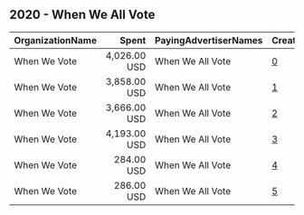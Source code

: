 ## 2020 - When We All Vote 
|OrganizationName|Spent|PayingAdvertiserNames|CreativeUrls|Impressions|Genders|AgeBrackets|CountryCodes|BillingAddresses|CandidateBallotInformation|
|:---|---:|:---|:---|---:|:---|:---|:---|:---|:---|
|When We Vote|4,026.00 USD|When We All Vote|[0](https://www.snap.com/political-ads/asset/36f46cc11bbe7efbe4b2191cd467d3378e98449477cf1583da4c67401ca4c6e7?mediaType=mp4)|1,907,580||18-29|united states|"1156 15th Street NW,Washington,20005,US"|When We All Vote|
|When We Vote|3,858.00 USD|When We All Vote|[1](https://www.snap.com/political-ads/asset/ee4de7f9569b311e5a18e871a25028a28cd1d68b1c5ee19002a9f46712e03b57?mediaType=mp4)|1,828,185||18-29|united states|"1156 15th Street NW,Washington,20005,US"|When We All Vote|
|When We Vote|3,666.00 USD|When We All Vote|[2](https://www.snap.com/political-ads/asset/41f0e667b652d8e9522a6d93caeb2fef337ab6e68e943f40413ec6573a195958?mediaType=mp4)|1,737,163||18-29|united states|"1156 15th Street NW,Washington,20005,US"|When We All Vote|
|When We Vote|4,193.00 USD|When We All Vote|[3](https://www.snap.com/political-ads/asset/aeecf2a4b68718094734967f78a2ef947811c52e39dc3c8021a32766e6e8684d?mediaType=mp4)|1,989,076||18-29|united states|"1156 15th Street NW,Washington,20005,US"|When We All Vote|
|When We Vote|284.00 USD|When We All Vote|[4](https://www.snap.com/political-ads/asset/78959e75f78ccc05f1b4f1de00080d61c81098023c7a4fe3cfdf891a11541a1c?mediaType=mp4)|309,612||19-|united states|"1156 15th Street NW,Washington,20005,US"|Voter Registration|
|When We Vote|286.00 USD|When We All Vote|[5](https://www.snap.com/political-ads/asset/64ea287c8f9905299cedaeec7fa3c4819b32b59d427357fb5e5075c0da901d98?mediaType=mp4)|303,279||19-|united states|"1156 15th Street NW,Washington,20005,US"|Voter Registration|
